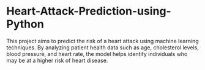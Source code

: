 # Heart-Attack-Prediction-using-Python
This project aims to predict the risk of a heart attack using machine learning techniques. By analyzing patient health data such as age, cholesterol levels, blood pressure, and heart rate, the model helps identify individuals who may be at a higher risk of heart disease.  
